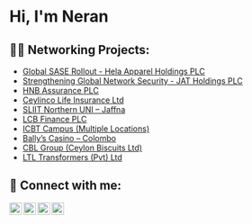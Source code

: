 <h1>Hi, I'm Neran </h1>

<h2>👨‍💻 Networking Projects:</h2>

- [Global SASE Rollout - Hela Apparel Holdings PLC](https://github.com/GunarathnaNCharitha/Global-SASE-Rollout-Hela-Apparel-Holdings-PLC/blob/main/README.md)
- [Strengthening Global Network Security - JAT Holdings PLC](https://github.com/GunarathnaNCharitha/Strengthening-Global-Network-Security---JAT-Holdings-PLC/blob/main/README.md)
- [HNB Assurance PLC](https://github.com/GunarathnaNCharitha/Redesign-of-HNB-Assurance-s-Enterprise-Network)
- [Ceylinco Life Insurance Ltd](https://github.com/GunarathnaNCharitha/Redesign-of-Security-and-LAN-Infrastructure-for-Ceylinco-Life-Insurance-Ltd/edit/main/README.md)
- [SLIIT Northern UNI – Jaffna](https://github.com/GunarathnaNCharitha/SLIIT-Northern-Uni-Campus-Network/blob/main/README.md)
- [LCB Finance PLC](https://github.com/GunarathnaNCharitha/LCB-Finance-SDWAN-Deployment/blob/main/README.md)
- [ICBT Campus (Multiple Locations)](https://github.com/GunarathnaNCharitha/ICBT-Campus-SDWAN-Deployment/blob/main/README.md)
- [Bally’s Casino – Colombo](https://github.com/GunarathnaNCharitha/Ballys-Casino-Network-Security/blob/main/README.md)
- [CBL Group (Ceylon Biscuits Ltd)](https://github.com/GunarathnaNCharitha/CBL-Group-FortiGate-AZURE-Integration-Manage-Firewalls/blob/main/README.md)
- [LTL Transformers (Pvt) Ltd](https://github.com/GunarathnaNCharitha/Network-Transformation-SD-WAN-Deployment-LTL-Transformers-Pvt-Ltd-/blob/main/README.md)

<h2> 🤳 Connect with me:</h2>

[<img align="left" alt="JoshMadakor | YouTube" width="22px" src="https://cdn.jsdelivr.net/npm/simple-icons@v3/icons/youtube.svg" />][youtube]
[<img align="left" alt="JoshMadakor | Twitter" width="22px" src="https://cdn.jsdelivr.net/npm/simple-icons@v3/icons/twitter.svg" />][twitter]
[<img align="left" alt="JoshMadakor | LinkedIn" width="22px" src="https://cdn.jsdelivr.net/npm/simple-icons@v3/icons/linkedin.svg" />][linkedin]
[<img align="left" alt="JoshMadakor | Instagram" width="22px" src="https://cdn.jsdelivr.net/npm/simple-icons@v3/icons/instagram.svg" />][instagram]

[twitter]: https://twitter.com/joshmadakor
[youtube]: https://www.youtube.com/c/joshmadakor
[instagram]: https://www.instagram.com/joshmadakor/
[linkedin]: https://linkedin.com/in/joshmadakor

<!--
**joshmadakor1/joshmadakor1** is a ✨ _special_ ✨ repository because its `README.md` (this file) appears on your GitHub profile.

Here are some ideas to get you started:

- 🔭 I’m currently working on ...
- 🌱 I’m currently learning ...
- 👯 I’m looking to collaborate on ...
- 🤔 I’m looking for help with ...
- 💬 Ask me about ...
- 📫 How to reach me: ...
- 😄 Pronouns: ...
- ⚡ Fun fact: ...
-->

